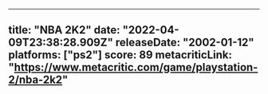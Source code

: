 
---
title: "NBA 2K2"
date: "2022-04-09T23:38:28.909Z"
releaseDate: "2002-01-12"
platforms: ["ps2"]
score: 89
metacriticLink: "https://www.metacritic.com/game/playstation-2/nba-2k2"
---
